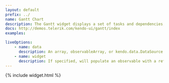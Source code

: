 ```yaml
---
layout: default
prefix: ../
name: Gantt Chart
description: The Gantt widget displays a set of tasks and dependencies, which are used to visualize project planning data.
docs: http://demos.telerik.com/kendo-ui/gantt/index
examples:

liveOptions:
    - name: data
      description: An array, observableArray, or kendo.data.DataSource to use in the grid
    - name: widget
      description: If specified, will populate an observable with a reference to the actual widget
---
```


{% include widget.html %}
